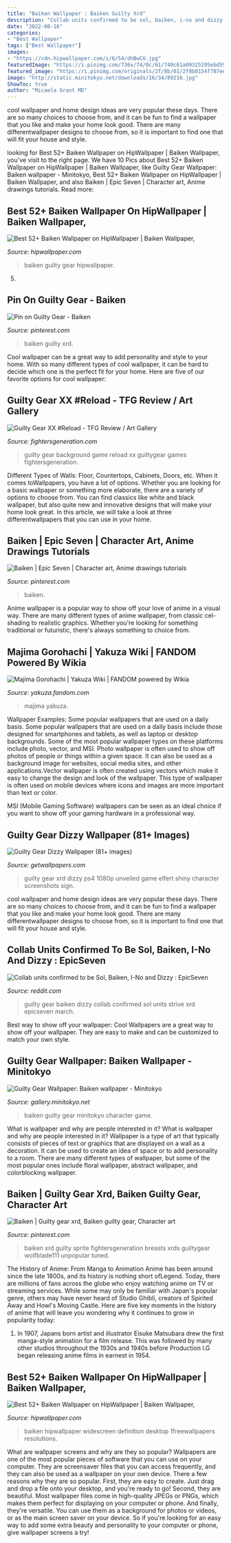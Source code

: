 ```yaml
---
title: "Baiken Wallpaper : Baiken Guilty Xrd"
description: "Collab units confirmed to be sol, baiken, i-no and dizzy : epicseven"
date: "2022-08-16"
categories:
- "Best Wallpaper"
tags: ["Best Wallpaper"]
images:
- "https://cdn.hipwallpaper.com/i/6/54/dhBwCU.jpg"
featuredImage: "https://i.pinimg.com/736x/74/0c/61/740c61a09325195ebd59a0a24ee70c98.jpg"
featured_image: "https://i.pinimg.com/originals/2f/8b/01/2f8b0154f787ee47af986d503de96b79.jpg"
image: "http://static.minitokyo.net/downloads/16/34/89216.jpg"
ShowToc: true
author: "Micaela Grant MD"
---
```



cool wallpaper and home design ideas are very popular these days. There are so many choices to choose from, and it can be fun to find a wallpaper that you like and make your home look good. There are many differentwallpaper designs to choose from, so it is important to find one that will fit your house and style.

	

		
looking for Best 52+ Baiken Wallpaper on HipWallpaper | Baiken Wallpaper, you've visit to the right page. We have 10 Pics about Best 52+ Baiken Wallpaper on HipWallpaper | Baiken Wallpaper, like Guilty Gear Wallpaper: Baiken wallpaper - Minitokyo, Best 52+ Baiken Wallpaper on HipWallpaper | Baiken Wallpaper, and also Baiken | Epic Seven | Character art, Anime drawings tutorials. Read more:
		
    
## Best 52+ Baiken Wallpaper On HipWallpaper | Baiken Wallpaper,

<img loading=lazy src="https://cdn.hipwallpaper.com/i/59/61/xw0ilA.jpg" onerror="this.onerror=null;this.src='https://tse4.mm.bing.net/th?id=OIP.ReP5Lc34VsaIrJc_FNwGGQHaJl&amp;pid=15.1';" alt="Best 52+ Baiken Wallpaper on HipWallpaper | Baiken Wallpaper,">

_Source: hipwallpaper.com_

>baiken guilty gear hipwallpaper. 

	

5.

    
## Pin On Guilty Gear - Baiken

<img loading=lazy src="https://i.pinimg.com/736x/74/0c/61/740c61a09325195ebd59a0a24ee70c98.jpg" onerror="this.onerror=null;this.src='https://tse1.mm.bing.net/th?id=OIP.jx2RicbhZSLlaS5T3LuCYQHaK3&amp;pid=15.1';" alt="Pin on Guilty Gear - Baiken">

_Source: pinterest.com_

>baiken guilty xrd. 

	

Cool wallpaper can be a great way to add personality and style to your home. With so many different types of cool wallpaper, it can be hard to decide which one is the perfect fit for your home. Here are five of our favorite options for cool wallpaper: 

    
## Guilty Gear XX #Reload - TFG Review / Art Gallery

<img loading=lazy src="http://fightersgeneration.com/nz2/game/guiltygear-xx-reload-background-phantom-city.png" onerror="this.onerror=null;this.src='https://tse1.mm.bing.net/th?id=OIP.rgIFzwX1Tqr3fHqj3UjVtQHaEx&amp;pid=15.1';" alt="Guilty Gear XX #Reload - TFG Review / Art Gallery">

_Source: fightersgeneration.com_

>guilty gear background game reload xx guiltygear games fightersgeneration. 

	

Different Types of Walls: Floor, Countertops, Cabinets, Doors, etc.
When it comes toWallpapers, you have a lot of options. Whether you are looking for a basic wallpaper or something more elaborate, there are a variety of options to choose from. You can find classics like white and black wallpaper, but also quite new and innovative designs that will make your home look great. In this article, we will take a look at three differentwallpapers that you can use in your home.

    
## Baiken | Epic Seven | Character Art, Anime Drawings Tutorials

<img loading=lazy src="https://i.pinimg.com/originals/2f/8b/01/2f8b0154f787ee47af986d503de96b79.jpg" onerror="this.onerror=null;this.src='https://tse4.mm.bing.net/th?id=OIP.DnGBZf-gnQgzYpm3zI_eAQHaNL&amp;pid=15.1';" alt="Baiken | Epic Seven | Character art, Anime drawings tutorials">

_Source: pinterest.com_

>baiken. 

	

Anime wallpaper is a popular way to show off your love of anime in a visual way. There are many different types of anime wallpaper, from classic cel-shading to realistic graphics. Whether you're looking for something traditional or futuristic, there's always something to choice from.

    
## Majima Gorohachi | Yakuza Wiki | FANDOM Powered By Wikia

<img loading=lazy src="https://vignette.wikia.nocookie.net/yakuza/images/5/5f/Majima_Gorohachi.png/revision/latest?cb=20160825045700" onerror="this.onerror=null;this.src='https://tse1.mm.bing.net/th?id=OIP.qizTPvk0DhFvV0N_1WgHGwFNC7&amp;pid=15.1';" alt="Majima Gorohachi | Yakuza Wiki | FANDOM powered by Wikia">

_Source: yakuza.fandom.com_

>majima yakuza. 

	

Wallpaper Examples: Some popular wallpapers that are used on a daily basis.
Some popular wallpapers that are used on a daily basis include those designed for smartphones and tablets, as well as laptop or desktop backgrounds. Some of the most popular wallpaper types on these platforms include photo, vector, and MSI. 
Photo wallpaper is often used to show off photos of people or things within a given space. It can also be used as a background image for websites, social media sites, and other applications.Vector wallpaper is often created using vectors which make it easy to change the design and look of the wallpaper. This type of wallpaper is often used on mobile devices where icons and images are more important than text or color. 

MSI (Mobile Gaming Software) wallpapers can be seen as an ideal choice if you want to show off your gaming hardware in a professional way.

    
## Guilty Gear Dizzy Wallpaper (81+ Images)

<img loading=lazy src="http://getwallpapers.com/wallpaper/full/f/1/e/1070633-free-guilty-gear-dizzy-wallpaper-1920x1080.jpg" onerror="this.onerror=null;this.src='https://tse2.mm.bing.net/th?id=OIP.Ut1_HKGfrqmP3jnFElRJLAHaEK&amp;pid=15.1';" alt="Guilty Gear Dizzy Wallpaper (81+ images)">

_Source: getwallpapers.com_

>guilty gear xrd dizzy ps4 1080p unveiled game elfert shiny character screenshots sign. 

	

cool wallpaper and home design ideas are very popular these days. There are so many choices to choose from, and it can be fun to find a wallpaper that you like and make your home look good. There are many differentwallpaper designs to choose from, so it is important to find one that will fit your house and style.

    
## Collab Units Confirmed To Be Sol, Baiken, I-No And Dizzy : EpicSeven

<img loading=lazy src="https://i.redd.it/e73ymxa3lss21.png" onerror="this.onerror=null;this.src='https://tse3.mm.bing.net/th?id=OIP.NslHNebxbWa7lOtOPZi0eAHaEX&amp;pid=15.1';" alt="Collab units confirmed to be Sol, Baiken, I-No and Dizzy : EpicSeven">

_Source: reddit.com_

>guilty gear baiken dizzy collab confirmed sol units strive xrd epicseven march. 

	

Best way to show off your wallpaper:
Cool Wallpapers are a great way to show off your wallpaper. They are easy to make and can be customized to match your own style.

    
## Guilty Gear Wallpaper: Baiken Wallpaper - Minitokyo

<img loading=lazy src="http://static.minitokyo.net/downloads/16/34/89216.jpg" onerror="this.onerror=null;this.src='https://tse4.mm.bing.net/th?id=OIP.L-_GbMVMvr20GnKP-cS_AAHaFj&amp;pid=15.1';" alt="Guilty Gear Wallpaper: Baiken wallpaper - Minitokyo">

_Source: gallery.minitokyo.net_

>baiken guilty gear minitokyo character game. 

	

What is wallpaper and why are people interested in it?
What is wallpaper and why are people interested in it?
Wallpaper is a type of art that typically consists of pieces of text or graphics that are displayed on a wall as a decoration. It can be used to create an idea of space or to add personality to a room. There are many different types of wallpaper, but some of the most popular ones include floral wallpaper, abstract wallpaper, and colorblocking wallpaper.

    
## Baiken | Guilty Gear Xrd, Baiken Guilty Gear, Character Art

<img loading=lazy src="https://i.pinimg.com/736x/96/62/2d/96622d730319696e62c98c496502008a.jpg" onerror="this.onerror=null;this.src='https://tse1.mm.bing.net/th?id=OIP.x7Lgxl2acjfZlS9YJ58xwQHaIK&amp;pid=15.1';" alt="Baiken | Guilty gear xrd, Baiken guilty gear, Character art">

_Source: pinterest.com_

>baiken xrd guilty sprite fightersgeneration breasts xrds guiltygear wolfblade111 unpopular tuned. 

	

The History of Anime: From Manga to Animation
Anime has been around since the late 1800s, and its history is nothing short ofLegend. Today, there are millions of fans across the globe who enjoy watching anime on TV or streaming services. While some may only be familiar with Japan's popular genre, others may have never heard of Studio Ghibli, creators of Spirited Away and Howl's Moving Castle. Here are five key moments in the history of anime that will leave you wondering why it continues to grow in popularity today:
1) In 1907, Japans born artist and illustrator Eisuke Matsubara drew the first manga-style animation for a film release. This was followed by many other studios throughout the 1930s and 1940s before Production I.G began releasing anime films in earnest in 1954.

    
## Best 52+ Baiken Wallpaper On HipWallpaper | Baiken Wallpaper,

<img loading=lazy src="https://cdn.hipwallpaper.com/i/6/54/dhBwCU.jpg" onerror="this.onerror=null;this.src='https://tse2.mm.bing.net/th?id=OIP.95Lc39pPNYYDmeenbm-ZYwHaEo&amp;pid=15.1';" alt="Best 52+ Baiken Wallpaper on HipWallpaper | Baiken Wallpaper,">

_Source: hipwallpaper.com_

>baiken hipwallpaper widescreen definition desktop 1freewallpapers resolutions. 

	

What are wallpaper screens and why are they so popular?
Wallpapers are one of the most popular pieces of software that you can use on your computer. They are screensaver files that you can access frequently, and they can also be used as a wallpaper on your own device. There a few reasons why they are so popular. First, they are easy to create. Just drag and drop a file onto your desktop, and you're ready to go! Second, they are beautiful. Most wallpaper files come in high-quality JPEGs or PNGs, which makes them perfect for displaying on your computer or phone. And finally, they're versatile. You can use them as a background for photos or videos, or as the main screen saver on your device. So if you're looking for an easy way to add some extra beauty and personality to your computer or phone, give wallpaper screens a try!

